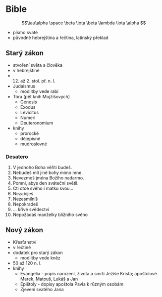 # Bible
$$\tau\alpha \space \beta \iota \beta \lambda \iota \alpha $$
- písmo svaté
- původně hebrejština a řečtina, latinský překlad

## Starý zákon
- stvoření světa a člověka
- v hebrejštině
- 12. až 2. stol. př. n. l.
- Judaismus
	- modlitby vede rabí
- Tóra (pět knih Mojžíšových)
	- Genesis
	- Exodus
	- Levicitus
	- Numeri
	- Deuteronomium
- knihy
	- prorocké
	- dějepisné
	- mudroslovné

### Desatero
1. V jednoho Boha věřiti budeš.
2. Nebudeš mít jiné bohy mimo mne.
3. Nevezmeš jména Božího nadarmo.
4. Pomni, abys den sváteční světil.
5. Cti otce svého i matku svou...
6. Nezabiješ
7. Nezesmilníš
8. Nepokradeš
9. ... křivé svědectví
10. Nepožádáš manželky bližního svého

## Nový zákon
- Křesťanství
- v řečtině
- dodatek pro starý zákon
	- modlitby vede kněz
- 50 až 120 n. l.
- knihy
	- Evangelia - popis narození, života a smrti Ježíše Krista; apoštolové Marek, Matouš, Lukáš a Jan
	- Epištoly - dopisy apoštola Pavla k různým osobám
	- Zjevení svatého Jana 